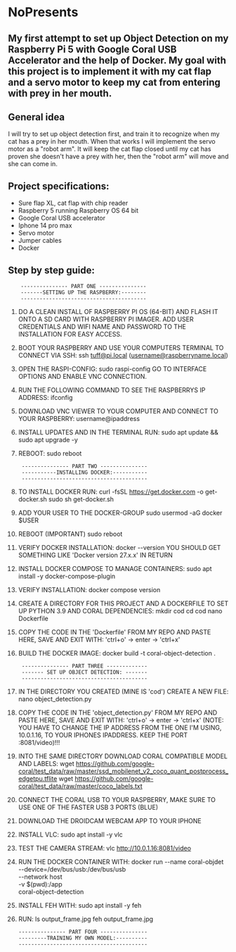 # NoPresents 

## My first attempt to set up Object Detection on my Raspberry Pi 5 with Google Coral USB Accelerator and the help of Docker. My goal with this project is to implement it with my cat flap and a servo motor to keep my cat from entering with prey in her mouth.

## General idea
I will try to set up object detection first, and train it to recognize when my cat has a prey in her mouth. When that works I will implement the servo motor as a "robot arm". It will keep the cat flap closed until my cat has proven she doesn't have a prey with her, then the "robot arm" will move and she can come in.

## Project specifications:
* Sure flap XL, cat flap with chip reader
* Raspberry 5 running Raspberry OS 64 bit
* Google Coral USB accelerator
* Iphone 14 pro max
* Servo motor
* Jumper cables
* Docker

## Step by step guide:


		--------------- PART ONE ---------------
		-------SETTING UP THE RASPBERRY:--------
		----------------------------------------

1. DO A CLEAN INSTALL OF RASPBERRY PI OS (64-BIT) AND FLASH
IT ONTO A SD CARD WITH RASPBERRY PI IMAGER. ADD USER CREDENTIALS
AND WIFI NAME AND PASSWORD TO THE INSTALLATION FOR EASY ACCESS.

2. BOOT YOUR RASPBERRY AND USE YOUR COMPUTERS TERMINAL TO CONNECT VIA SSH: 
ssh tuff@pi.local
(username@raspberryname.local)

3. OPEN THE RASPI-CONFIG:
sudo raspi-config
GO TO INTERFACE OPTIONS AND ENABLE VNC CONNECTION.

4. RUN THE FOLLOWING COMMAND TO SEE THE RASPBERRYS IP ADDRESS:
ifconfig

5. DOWNLOAD VNC VIEWER TO YOUR COMPUTER AND CONNECT TO YOUR RASPBERRY:
username@ipaddress

6. INSTALL UPDATES AND IN THE TERMINAL RUN:
sudo apt update && sudo apt upgrade -y

7. REBOOT:
sudo reboot


		--------------- PART TWO ---------------
		-----------INSTALLING DOCKER:-----------
		----------------------------------------

1. TO INSTALL DOCKER RUN:
curl -fsSL https://get.docker.com -o get-docker.sh
sudo sh get-docker.sh

2. ADD YOUR USER TO THE DOCKER-GROUP
sudo usermod -aG docker $USER

3. REBOOT (IMPORTANT)
sudo reboot

4. VERIFY DOCKER INSTALLATION:
docker --version
YOU SHOULD GET SOMETHING LIKE 'Docker version 27.x.x' IN RETURN

5. INSTALL DOCKER COMPOSE TO MANAGE CONTAINERS:
sudo apt install -y docker-compose-plugin

6. VERIFY INSTALLATION:
docker compose version

7. CREATE A DIRECTORY FOR THIS PROJECT AND A DOCKERFILE TO SET UP 
PYTHON 3.9 AND CORAL DEPENDENCIES:
mkdir cod
cd cod
nano Dockerfile

8. COPY THE CODE IN THE 'Dockerfile' FROM MY REPO AND PASTE HERE, SAVE AND EXIT WITH: 'ctrl+o' -> enter -> 'ctrl+x'

9. BUILD THE DOCKER IMAGE:
docker build -t coral-object-detection .


		--------------- PART THREE -------------
		------- SET UP OBJECT DETECTION: -------
		----------------------------------------


1. IN THE DIRECTORY YOU CREATED (MINE IS 'cod') CREATE A NEW FILE:
nano object_detection.py

2. COPY THE CODE IN THE 'object_detection.py' FROM MY REPO AND PASTE HERE, SAVE AND EXIT WITH:
'ctrl+o' -> enter -> 'ctrl+x'
(NOTE: YOU HAVE TO CHANGE THE IP ADDRESS FROM THE ONE I'M USING, 10.0.1.16, TO YOUR IPHONES IPADDRESS. KEEP THE PORT :8081/video)!!!

3. INTO THE SAME DIRECTORY DOWNLOAD CORAL COMPATIBLE MODEL AND LABELS:
wget https://github.com/google-coral/test_data/raw/master/ssd_mobilenet_v2_coco_quant_postprocess_edgetpu.tflite
wget https://github.com/google-coral/test_data/raw/master/coco_labels.txt

4. CONNECT THE CORAL USB TO YOUR RASPBERRY, MAKE SURE TO USE ONE OF THE FASTER USB 3 PORTS
(BLUE)

5. DOWNLOAD THE DROIDCAM WEBCAM APP TO YOUR IPHONE

6. INSTALL VLC:
sudo apt install -y vlc

7. TEST THE CAMERA STREAM:
vlc http://10.0.1.16:8081/video

8. RUN THE DOCKER CONTAINER WITH:
docker run --name coral-objdet \
    --device=/dev/bus/usb:/dev/bus/usb \
    --network host \
    -v $(pwd):/app \
    coral-object-detection

9. INSTALL FEH WITH:
sudo apt install -y feh

10. RUN:
ls output_frame.jpg
feh output_frame.jpg

		--------------- PART FOUR ---------------
		---------TRAINING MY OWN MODEL:----------
		-----------------------------------------

